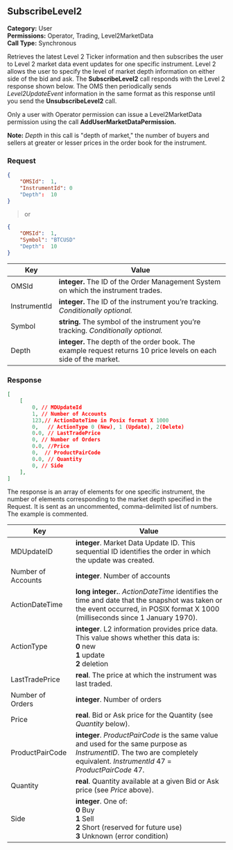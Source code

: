## SubscribeLevel2

**Category:** User<br />
**Permissions:** Operator, Trading, Level2MarketData<br />
**Call Type:** Synchronous

Retrieves the latest Level 2 Ticker information and then subscribes the user to Level 2 market data event updates for one specific instrument. Level 2 allows the user to specify the level of market depth information on either side of the bid and ask. The **SubscribeLevel2** call responds with the Level 2 response shown below. The OMS then periodically sends *Level2UpdateEvent* information in the same format as this response until you send the **UnsubscribeLevel2** call.

Only a user with Operator permission can issue a Level2MarketData permission using the call **AddUserMarketDataPermission.**

<aside class="notice"><strong>Note:</strong> <em>Depth</em> in this call is "depth of market," the number of buyers and sellers at greater or lesser prices in the order book for the instrument.</aside>

### Request

```json
{
	"OMSId":  1,
	"InstrumentId": 0
	"Depth":  10 
}
```

>or

```json
{
	"OMSId":  1,
	"Symbol": "BTCUSD"
	"Depth":  10 
}
```

| Key       | Value                                                        |
| ------------ | ------------------------------------------------------------ |
| OMSId        | **integer.** The ID of the Order Management System on which the instrument trades. |
| InstrumentId | **integer.** The ID of the instrument you’re tracking. *Conditionally optional.* |
| Symbol       | **string.** The symbol of the instrument you’re tracking. *Conditionally optional.* |
| Depth        | **integer.** The depth of the order book. The example request returns 10 price levels on each side of the market. |

### Response
```json
[
    [
        0, // MDUpdateId        
        1, // Number of Accounts
        123,// ActionDateTime in Posix format X 1000
        0,   // ActionType 0 (New), 1 (Update), 2(Delete)
        0.0, // LastTradePrice
        0, // Number of Orders
        0.0, //Price
        0,  // ProductPairCode
        0.0, // Quantity
        0, // Side
    ],
]
```
The response is an array of elements for one specific instrument, the number of elements corresponding to the market depth specified in the Request. It is sent as an uncommented, comma-delimited list of numbers. The example is commented.

| Key          | Value                                                        |
| --------------- | ------------------------------------------------------------ |
| MDUpdateID      | **integer**. Market Data Update ID. This sequential ID identifies the order in which the update was created. |
| Number of Accounts        | **integer**. Number of accounts  |
| ActionDateTime  | **long integer.**. *ActionDateTime* identifies the time and date that the snapshot was taken or the event occurred, in POSIX format X 1000 (milliseconds since 1 January 1970). |
| ActionType      | **integer**. L2 information provides price data. This value shows whether this data is:<br />**0** new<br />**1** update<br />**2** deletion |
| LastTradePrice  | **real**. The price at which the instrument was last traded. |
| Number of Orders          | **integer**. Number of orders  |
| Price           | **real**. Bid or Ask price for the Quantity (see *Quantity* below). |
| ProductPairCode | **integer**. *ProductPairCode* is the same value and used for the same purpose as *InstrumentID*. The two are completely equivalent. *InstrumentId* 47 = *ProductPairCode* 47. |
| Quantity        | **real**. Quantity available at a given Bid or Ask price (see *Price* above). |
| Side            | **integer**. One of:<br />**0** Buy<br />**1** Sell<br />**2** Short (reserved for future use)<br />**3** Unknown (error condition) |

